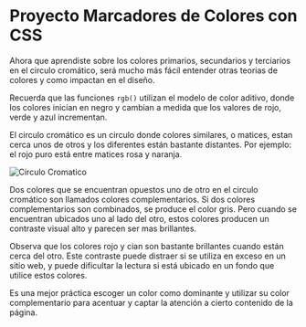 # Proyecto Marcadores de Colores con CSS

Ahora que aprendiste sobre los colores primarios, secundarios y terciarios en el circulo cromático, será mucho más fácil entender otras teorias de colores y como impactan en el diseño.

Recuerda que las funciones `rgb()` utilizan el modelo de color aditivo, donde los colores inician en negro y cambian a medida que los valores de rojo, verde y azul incrementan.

El circulo cromático es un circulo donde colores similares, o matices, estan cerca unos de otros y los diferentes están bastante distantes. Por ejemplo: el rojo puro está entre matices rosa y naranja.

![Circulo Cromatico](https://www.blogdelfotografo.com/wp-content/uploads/2022/01/6.-Ci%CC%81rculo-Croma%CC%81tico_BDFGRAPH-edited-1.png "Circulo Cromático")

Dos colores que se encuentran opuestos uno de otro en el circulo cromático son llamados colores complementarios. Si dos colores complementarios son combinados, se produce el color gris. Pero cuando se encuentran ubicados uno al lado del otro, estos colores producen un contraste visual alto y parecen ser mas brillantes.

Observa que los colores rojo y cian son bastante brillantes cuando están cerca del otro. Este contraste puede distraer si se utiliza en exceso en un sitio web, y puede dificultar la lectura si está ubicado en un fondo que utilice estos colores.

Es una mejor práctica escoger un color como dominante y utilizar su color complementario para acentuar y captar la atención a cierto contenido de la página.
